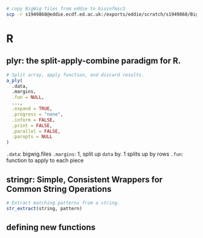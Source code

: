 ```bash
# copy BigWig files from eddie to bioinfmsc3
scp -r s1949868@eddie.ecdf.ed.ac.uk:/exports/eddie/scratch/s1949868/BigWig/ESCA_bigWigs ./
```
# R
## plyr: the split-apply-combine paradigm for R.
```r
# Split array, apply function, and discard results.
a_ply(
  .data,
  .margins,
  .fun = NULL,
  ...,
  .expand = TRUE,
  .progress = "none",
  .inform = FALSE,
  .print = FALSE,
  .parallel = FALSE,
  .paropts = NULL
)
```
`.data`: bigwig.files
`.margins`: 1, split up `data` by. 1 splits up by rows
`.fun`: function to apply to each piece
## stringr: Simple, Consistent Wrappers for Common String Operations
```r
# Extract matching patterns from a string.
str_extract(string, pattern)
```
## defining new functions
<!--stackedit_data:
eyJoaXN0b3J5IjpbLTE4NDE3MTQ3OTAsMTA3MTk2ODQ3NSwyOD
I2MTQ4MDMsLTE1NTI4NDg1MTddfQ==
-->